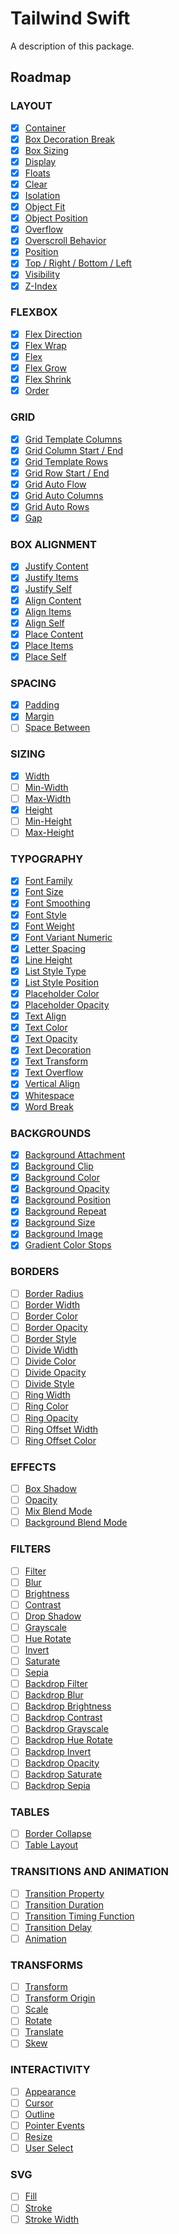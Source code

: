 # Tailwind Swift

A description of this package.

## Roadmap

### LAYOUT

- [x] [Container](https://tailwindcss.com/docs/container)
- [x] [Box Decoration Break](https://tailwindcss.com/docs/box-decoration-break)
- [x] [Box Sizing](https://tailwindcss.com/docs/box-sizing)
- [x] [Display](https://tailwindcss.com/docs/display)
- [x] [Floats](https://tailwindcss.com/docs/floats)
- [x] [Clear](https://tailwindcss.com/docs/clear)
- [x] [Isolation](https://tailwindcss.com/docs/isolation)
- [x] [Object Fit](https://tailwindcss.com/docs/object-fit)
- [x] [Object Position](https://tailwindcss.com/docs/object-position)
- [x] [Overflow](https://tailwindcss.com/docs/overflow)
- [x] [Overscroll Behavior](https://tailwindcss.com/docs/overscroll-behavior)
- [x] [Position](https://tailwindcss.com/docs/position)
- [x] [Top / Right / Bottom / Left](https://tailwindcss.com/docs/top-right-bottom-left)
- [x] [Visibility](https://tailwindcss.com/docs/visibility)
- [x] [Z-Index](https://tailwindcss.com/docs/z-index)

### FLEXBOX

- [x] [Flex Direction](https://tailwindcss.com/docs/flex-direction)
- [x] [Flex Wrap](https://tailwindcss.com/docs/flex-wrap)
- [x] [Flex](https://tailwindcss.com/docs/flex)
- [x] [Flex Grow](https://tailwindcss.com/docs/flex-grow)
- [x] [Flex Shrink](https://tailwindcss.com/docs/flex-shrink)
- [x] [Order](https://tailwindcss.com/docs/order)

### GRID

- [x] [Grid Template Columns](https://tailwindcss.com/docs/grid-template-columns)
- [x] [Grid Column Start / End](https://tailwindcss.com/docs/grid-column)
- [x] [Grid Template Rows](https://tailwindcss.com/docs/grid-template-rows)
- [x] [Grid Row Start / End](https://tailwindcss.com/docs/grid-row)
- [x] [Grid Auto Flow](https://tailwindcss.com/docs/grid-auto-flow)
- [x] [Grid Auto Columns](https://tailwindcss.com/docs/grid-auto-columns)
- [x] [Grid Auto Rows](https://tailwindcss.com/docs/grid-auto-rows)
- [x] [Gap](https://tailwindcss.com/docs/gap)

### BOX ALIGNMENT

- [x] [Justify Content](https://tailwindcss.com/docs/justify-content)
- [x] [Justify Items](https://tailwindcss.com/docs/justify-items)
- [x] [Justify Self](https://tailwindcss.com/docs/justify-self)
- [x] [Align Content](https://tailwindcss.com/docs/align-content)
- [x] [Align Items](https://tailwindcss.com/docs/align-items)
- [x] [Align Self](https://tailwindcss.com/docs/align-self)
- [x] [Place Content](https://tailwindcss.com/docs/place-content)
- [x] [Place Items](https://tailwindcss.com/docs/place-items)
- [x] [Place Self](https://tailwindcss.com/docs/place-self)

### SPACING

- [x] [Padding](https://tailwindcss.com/docs/padding)
- [x] [Margin](https://tailwindcss.com/docs/margin)
- [ ] [Space Between](https://tailwindcss.com/docs/space-between)

### SIZING

- [x] [Width](https://tailwindcss.com/docs/width)
- [ ] [Min-Width](https://tailwindcss.com/docs/min-width)
- [ ] [Max-Width](https://tailwindcss.com/docs/max-width)
- [x] [Height](https://tailwindcss.com/docs/height)
- [ ] [Min-Height](https://tailwindcss.com/docs/min-height)
- [ ] [Max-Height](https://tailwindcss.com/docs/max-height)

### TYPOGRAPHY

- [x] [Font Family](https://tailwindcss.com/docs/font-family)
- [x] [Font Size](https://tailwindcss.com/docs/font-size)
- [x] [Font Smoothing](https://tailwindcss.com/docs/font-smoothing)
- [x] [Font Style](https://tailwindcss.com/docs/font-style)
- [x] [Font Weight](https://tailwindcss.com/docs/font-weight)
- [x] [Font Variant Numeric](https://tailwindcss.com/docs/font-variant-numeric)
- [x] [Letter Spacing](https://tailwindcss.com/docs/letter-spacing)
- [x] [Line Height](https://tailwindcss.com/docs/line-height)
- [x] [List Style Type](https://tailwindcss.com/docs/list-style-type)
- [x] [List Style Position](https://tailwindcss.com/docs/list-style-position)
- [x] [Placeholder Color](https://tailwindcss.com/docs/placeholder-color)
- [x] [Placeholder Opacity](https://tailwindcss.com/docs/placeholder-opacity)
- [x] [Text Align](https://tailwindcss.com/docs/text-align)
- [x] [Text Color](https://tailwindcss.com/docs/text-color)
- [x] [Text Opacity](https://tailwindcss.com/docs/text-opacity)
- [x] [Text Decoration](https://tailwindcss.com/docs/text-decoration)
- [x] [Text Transform](https://tailwindcss.com/docs/text-transform)
- [x] [Text Overflow](https://tailwindcss.com/docs/text-overflow)
- [x] [Vertical Align](https://tailwindcss.com/docs/vertical-align)
- [x] [Whitespace](https://tailwindcss.com/docs/whitespace)
- [x] [Word Break](https://tailwindcss.com/docs/word-break)

### BACKGROUNDS

- [x] [Background Attachment](https://tailwindcss.com/docs/background-attachment)
- [x] [Background Clip](https://tailwindcss.com/docs/background-clip)
- [x] [Background Color](https://tailwindcss.com/docs/background-color)
- [x] [Background Opacity](https://tailwindcss.com/docs/background-opacity)
- [x] [Background Position](https://tailwindcss.com/docs/background-position)
- [x] [Background Repeat](https://tailwindcss.com/docs/background-repeat)
- [x] [Background Size](https://tailwindcss.com/docs/background-size)
- [x] [Background Image](https://tailwindcss.com/docs/background-image)
- [x] [Gradient Color Stops](https://tailwindcss.com/docs/gradient-color-stops)

### BORDERS

- [ ] [Border Radius](https://tailwindcss.com/docs/border-radius)
- [ ] [Border Width](https://tailwindcss.com/docs/border-width)
- [ ] [Border Color](https://tailwindcss.com/docs/border-color)
- [ ] [Border Opacity](https://tailwindcss.com/docs/border-opacity)
- [ ] [Border Style](https://tailwindcss.com/docs/border-style)
- [ ] [Divide Width](https://tailwindcss.com/docs/divide-width)
- [ ] [Divide Color](https://tailwindcss.com/docs/divide-color)
- [ ] [Divide Opacity](https://tailwindcss.com/docs/divide-opacity)
- [ ] [Divide Style](https://tailwindcss.com/docs/divide-style)
- [ ] [Ring Width](https://tailwindcss.com/docs/ring-width)
- [ ] [Ring Color](https://tailwindcss.com/docs/ring-color)
- [ ] [Ring Opacity](https://tailwindcss.com/docs/ring-opacity)
- [ ] [Ring Offset Width](https://tailwindcss.com/docs/ring-offset-width)
- [ ] [Ring Offset Color](https://tailwindcss.com/docs/ring-offset-color)

### EFFECTS

- [ ] [Box Shadow](https://tailwindcss.com/docs/box-shadow)
- [ ] [Opacity](https://tailwindcss.com/docs/opacity)
- [ ] [Mix Blend Mode](https://tailwindcss.com/docs/mix-blend-mode)
- [ ] [Background Blend Mode](https://tailwindcss.com/docs/background-blend-mode)

### FILTERS

- [ ] [Filter](https://tailwindcss.com/docs/filter)
- [ ] [Blur](https://tailwindcss.com/docs/blur)
- [ ] [Brightness](https://tailwindcss.com/docs/brightness)
- [ ] [Contrast](https://tailwindcss.com/docs/contrast)
- [ ] [Drop Shadow](https://tailwindcss.com/docs/drop-shadow)
- [ ] [Grayscale](https://tailwindcss.com/docs/grayscale)
- [ ] [Hue Rotate](https://tailwindcss.com/docs/hue-rotate)
- [ ] [Invert](https://tailwindcss.com/docs/invert)
- [ ] [Saturate](https://tailwindcss.com/docs/saturate)
- [ ] [Sepia](https://tailwindcss.com/docs/sepia)
- [ ] [Backdrop Filter](https://tailwindcss.com/docs/backdrop-filter)
- [ ] [Backdrop Blur](https://tailwindcss.com/docs/backdrop-blur)
- [ ] [Backdrop Brightness](https://tailwindcss.com/docs/backdrop-brightness)
- [ ] [Backdrop Contrast](https://tailwindcss.com/docs/backdrop-contrast)
- [ ] [Backdrop Grayscale](https://tailwindcss.com/docs/backdrop-grayscale)
- [ ] [Backdrop Hue Rotate](https://tailwindcss.com/docs/backdrop-hue-rotate)
- [ ] [Backdrop Invert](https://tailwindcss.com/docs/backdrop-invert)
- [ ] [Backdrop Opacity](https://tailwindcss.com/docs/backdrop-opacity)
- [ ] [Backdrop Saturate](https://tailwindcss.com/docs/backdrop-saturate)
- [ ] [Backdrop Sepia](https://tailwindcss.com/docs/backdrop-sepia)

### TABLES

- [ ] [Border Collapse](https://tailwindcss.com/docs/border-collapse)
- [ ] [Table Layout](https://tailwindcss.com/docs/table-layout)

### TRANSITIONS AND ANIMATION

- [ ] [Transition Property](https://tailwindcss.com/docs/transition-property)
- [ ] [Transition Duration](https://tailwindcss.com/docs/transition-duration)
- [ ] [Transition Timing Function](https://tailwindcss.com/docs/transition-timing-function)
- [ ] [Transition Delay](https://tailwindcss.com/docs/transition-delay)
- [ ] [Animation](https://tailwindcss.com/docs/animation)

### TRANSFORMS

- [ ] [Transform](https://tailwindcss.com/docs/transform)
- [ ] [Transform Origin](https://tailwindcss.com/docs/transform-origin)
- [ ] [Scale](https://tailwindcss.com/docs/scale)
- [ ] [Rotate](https://tailwindcss.com/docs/rotate)
- [ ] [Translate](https://tailwindcss.com/docs/translate)
- [ ] [Skew](https://tailwindcss.com/docs/skew)

### INTERACTIVITY

- [ ] [Appearance](https://tailwindcss.com/docs/appearance)
- [ ] [Cursor](https://tailwindcss.com/docs/cursor)
- [ ] [Outline](https://tailwindcss.com/docs/outline)
- [ ] [Pointer Events](https://tailwindcss.com/docs/pointer-events)
- [ ] [Resize](https://tailwindcss.com/docs/resize)
- [ ] [User Select](https://tailwindcss.com/docs/user-select)

### SVG

- [ ] [Fill](https://tailwindcss.com/docs/fill)
- [ ] [Stroke](https://tailwindcss.com/docs/stroke)
- [ ] [Stroke Width](https://tailwindcss.com/docs/stroke-width)
